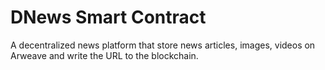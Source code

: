 # DNews Smart Contract

A decentralized news platform that store news articles, images, videos on Arweave and write the URL to the blockchain.
